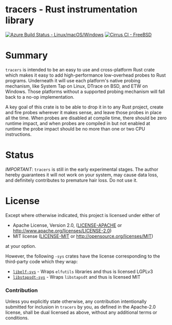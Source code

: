 # tracers - Rust instrumentation library

[![Azure Build Status - Linux/macOS/Windows](https://dev.azure.com/anelson-open-source/tracers/_apis/build/status/anelson.tracers?branchName=master)](https://dev.azure.com/anelson-open-source/tracers/_build/latest?definitionId=4&branchName=master)
[![Cirrus CI - FreeBSD](https://img.shields.io/cirrus/github/anelson/tracers)](https://cirrus-ci.com/github/anelson/tracers)

# Summary

`tracers` is intended to be an easy to use and cross-platform Rust crate which makes it easy to add high-performance
low-overhead probes to Rust programs.  Underneath it will use each platform's native probing mechanism, like System Tap
on Linux, DTrace on BSD, and ETW on Windows.  Those platforms without a supported probing mechanism will fall back to
a no-op implementation.

A key goal of this crate is to be able to drop it in to any Rust project, create and fire probes wherever it makes
sense, and leave those probes in place all the time.  When probes are disabled at compile time, there should be zero
runtime impact, and when probes are compiled in but not enabled at runtime the probe impact should be no more than one
or two CPU instructions.

# Status

*IMPORTANT*: `tracers` is still in the early experimental stages.  The author hereby guarantees it will not work on
your system, may cause data loss, and definitely contributes to premature hair loss.  Do not use it.

# License

Except where otherwise indicated, this project is licensed under either of

 * Apache License, Version 2.0, ([LICENSE-APACHE](LICENSE-APACHE) or http://www.apache.org/licenses/LICENSE-2.0)
 * MIT license ([LICENSE-MIT](LICENSE-MIT) or http://opensource.org/licenses/MIT)

at your option.

However, the following `-sys` crates have the license
corresponding to the third-party code which they wrap:

* [`libelf-sys`](libelf-sys/) - Wraps `elfutils` libraries and thus is licensed LGPLv3
* [`libstapsdt-sys`](libstapsdt-sys/) - Wraps `libstapsdt` and thus is licensed MIT

### Contribution

Unless you explicitly state otherwise, any contribution intentionally submitted
for inclusion in `tracers` by you, as defined in the Apache-2.0 license, shall be
dual licensed as above, without any additional terms or conditions.


